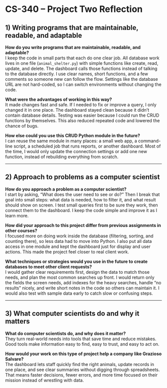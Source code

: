 # CS-340 – Project Two Reflection

## 1) Writing programs that are maintainable, readable, and adaptable

**How do you write programs that are maintainable, readable, and adaptable?**  
I keep the code in small parts that each do one clear job. All database work lives in one file (`animal_shelter.py`) with simple functions like create, read, update, and delete. The dashboard calls those functions instead of talking to the database directly. I use clear names, short functions, and a few comments so someone new can follow the flow. Settings like the database URL are not hard-coded, so I can switch environments without changing the code.

**What were the advantages of working in this way?**  
It made changes fast and safe. If I needed to fix or improve a query, I only changed it in one place. The dashboard stayed clean because it didn’t contain database details. Testing was easier because I could run the CRUD functions by themselves. This also reduced repeated code and lowered the chance of bugs.

**How else could you use this CRUD Python module in the future?**  
I can reuse the same module in many places: a small web app, a command-line script, a scheduled job that runs reports, or another dashboard. Most of the time, I would only update the connection settings or add one new function, instead of rebuilding everything from scratch.

---

## 2) Approach to problems as a computer scientist

**How do you approach a problem as a computer scientist?**  
I start by asking, “What does the user need to see or do?” Then I break that goal into small steps: what data is needed, how to filter it, and what result should show on screen. I test small queries first to be sure they work, then connect them to the dashboard. I keep the code simple and improve it as I learn more.

**How did your approach to this project differ from previous assignments in other courses?**  
I focused more on doing work inside the database (filtering, sorting, and counting there), so less data had to move into Python. I also put all data access in one module and kept the dashboard just for display and user actions. This made the project feel closer to real client work.

**What techniques or strategies would you use in the future to create databases to meet other client requests?**  
I would gather clear requirements first, design the data to match those needs, and plan the most common searches up front. I would return only the fields the screen needs, add indexes for the heavy searches, handle “no results” nicely, and write short notes in the code so others can maintain it. I would also test with sample data early to catch slow or confusing steps.

---

## 3) What computer scientists do and why it matters

**What do computer scientists do, and why does it matter?**  
They turn real-world needs into tools that save time and reduce mistakes. Good tools make information easy to find, easy to trust, and easy to act on.

**How would your work on this type of project help a company like Grazioso Salvare?**  
The dashboard lets staff quickly find the right animals, update records in one place, and see clear summaries without digging through spreadsheets. That means faster decisions, fewer errors, and more time focused on their mission instead of wrestling with data.
